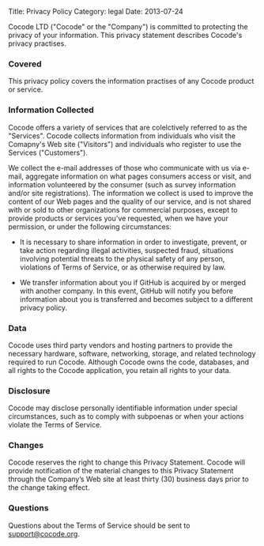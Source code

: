 Title: Privacy Policy
Category: legal
Date: 2013-07-24

Cocode LTD ("Cocode" or the "Company") is committed to protecting the privacy
of your information. This privacy statement describes Cocode's privacy
practises.

### Covered

This privacy policy covers the information practises of any Cocode product or
service.

### Information Collected

Cocode offers a variety of services that are colelctively referred to as the
"Services". Cocode collects information from individuals who visit the
Comapny's Web site ("Visitors") and individuals who register to use the
Services ("Customers").

We collect the e-mail addresses of those who communicate with us via e-mail,
aggregate information on what pages consumers access or visit, and information
volunteered by the consumer (such as survey information and/or site
registrations). The information we collect is used to improve the content of
our Web pages and the quality of our service, and is not shared with or sold to
other organizations for commercial purposes, except to provide products or
services you've requested, when we have your permission, or under the following
circumstances:

* It is necessary to share information in order to investigate, prevent, or
  take action regarding illegal activities, suspected fraud, situations
  involving potential threats to the physical safety of any person, violations
  of Terms of Service, or as otherwise required by law.

* We transfer information about you if GitHub is acquired by or merged with
  another company. In this event, GitHub will notify you before information
  about you is transferred and becomes subject to a different privacy policy.

### Data

Cocode uses third party vendors and hosting partners to provide the necessary
hardware, software, networking, storage, and related technology required to
run Cocode. Although Cocode owns the code, databases, and all rights to the
Cocode application, you retain all rights to your data.

### Disclosure

Cocode may disclose personally identifiable information under special
circumstances, such as to comply with subpoenas or when your actions violate
the Terms of Service.

### Changes

Cocode reserves the right to change this Privacy Statement. Cocode will
provide notification of the material changes to this Privacy Statement
through the Company’s Web site at least thirty (30) business days prior to
the change taking effect.

### Questions

Questions about the Terms of Service should be sent to
[support@cocode.org](mailto:support@cocode.org).

